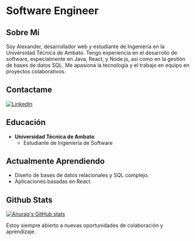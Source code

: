 # Software Engineer

## Sobre Mí
Soy Alexander, desarrollador web y estudiante de Ingeniería en la Universidad Técnica de Ambato. Tengo experiencia en el desarrollo de software, especialmente en Java, React, y Node.js, así como en la gestión de bases de datos SQL. Me apasiona la tecnología y el trabajo en equipo en proyectos colaborativos.

## Contactame
[![LinkedIn](https://img.shields.io/badge/LinkedIn-0077B5?style=for-the-badge&logo=linkedin&logoColor=white)](https://www.linkedin.com/in/alexander-luisa-720015258)

## Educación
- **Universidad Técnica de Ambato**
  - Estudiante de Ingeniería de Software

## Actualmente Aprendiendo
- Diseño de bases de datos relacionales y SQL complejo.
- Aplicaciones basadas en React.

## Github Stats
[![Anurag's GitHub stats](https://github-readme-stats.vercel.app/api?username=RanMd&count_private=true&show_icons=true&theme=radical)](https://github.com/anuraghazra/github-readme-stats)

Estoy siempre abierto a nuevas oportunidades de colaboración y aprendizaje.

